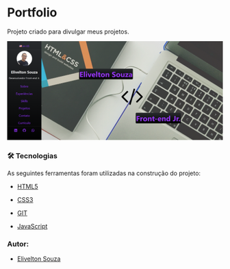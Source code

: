 # Portfolio

Projeto criado para divulgar meus projetos.


![](https://github.com/EliveltonSouzaDev/Portfolio/blob/main/pictures/thumb%20portfolio.png)



### 🛠️ Tecnologias

As seguintes ferramentas foram utilizadas na construção do projeto:

- [HTML5](https://developer.mozilla.org/pt-BR/docs/Web/HTML/HTML5)
- [CSS3](https://developer.mozilla.org/pt-BR/docs/Web/CSS)

- [GIT](https://git-scm.com/)

- [JavaScript](https://developer.mozilla.org/pt-BR/docs/Web/JavaScript)  


### Autor:
- [Elivelton Souza](https://github.com/EliveltonSouzaDev)
